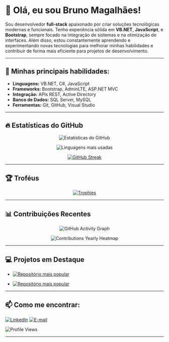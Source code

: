 # 👋 Olá, eu sou Bruno Magalhães!

Sou desenvolvedor **full-stack** apaixonado por criar soluções tecnológicas modernas e funcionais. Tenho experiência sólida em **VB.NET**, **JavaScript**, e **Bootstrap**, sempre focado na integração de sistemas e na otimização de interfaces. Além disso, estou constantemente aprendendo e experimentando novas tecnologias para melhorar minhas habilidades e contribuir de forma mais eficiente para projetos de desenvolvimento.

---

## 🚀 Minhas principais habilidades:

- **Linguagens:** VB.NET, C#, JavaScript
- **Frameworks:** Bootstrap, AdminLTE, ASP.NET MVC
- **Integração:** APIs REST, Active Directory
- **Banco de Dados:** SQL Server, MySQL
- **Ferramentas:** Git, GitHub, Visual Studio

---

## 🔥 Estatísticas do GitHub

<div align="center">
  
![Estatísticas do GitHub](https://github-readme-stats.vercel.app/api?username=borgesMagalhaes&show_icons=true&theme=tokyonight&count_private=true)
  
![Linguagens mais usadas](https://github-readme-stats.vercel.app/api/top-langs/?username=borgesMagalhaes&layout=compact&theme=tokyonight)

[![GitHub Streak](https://github-readme-streak-stats.herokuapp.com/?user=borgesMagalhaes&theme=tokyonight)](https://git.io/streak-stats)

</div>

---

## 🏆 Troféus

<div align="center">
  
[![Trophies](https://github-profile-trophy.vercel.app/?username=borgesMagalhaes&theme=darkhub&no-bg=true&row=1&column=6)](https://github.com/ryo-ma/github-profile-trophy)
  
</div>

---

## 📊 Contribuições Recentes

<div align="center">

![GitHub Activity Graph](https://activity-graph.herokuapp.com/graph?username=borgesMagalhaes&theme=github-dark)

![Contributions Yearly Heatmap](https://github-readme-stats.vercel.app/api?username=borgesMagalhaes&count_private=true&show_icons=true&include_all_commits=true&theme=tokyonight)

</div>

---

## 💻 Projetos em Destaque

- [![Repositório mais popular](https://github-readme-stats.vercel.app/api/pin/?username=borgesMagalhaes&repo=nome-do-repositorio&theme=tokyonight)](https://github.com/borgesMagalhaes/nome-do-repositorio)
  
- [![Repositório mais popular](https://github-readme-stats.vercel.app/api/pin/?username=borgesMagalhaes&repo=outro-repositorio&theme=tokyonight)](https://github.com/borgesMagalhaes/outro-repositorio)

---

## 📫 Como me encontrar:

[![LinkedIn](https://img.shields.io/badge/-LinkedIn-blue?style=flat&logo=linkedin&logoColor=white)](https://www.linkedin.com/in/bruno-magalh%C3%A3es-2b878a2a/)
[![E-mail](https://img.shields.io/badge/Email-D14836?style=flat&logo=gmail&logoColor=white)](mailto:borges.magalhaes@gmail.com)

![Profile Views](https://komarev.com/ghpvc/?username=borgesMagalhaes&color=blue)

---
